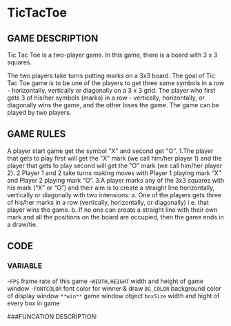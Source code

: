 # TicTacToe

## GAME DESCRIPTION
  Tic Tac Toe is a two-player game. In this game, there is a board with 3 x 3 squares.

  The two players take turns putting marks on a 3x3 board. The goal of Tic Tac Toe game is to be one of the players to get three same symbols in a row - horizontally, vertically or diagonally on a 3 x 3 grid. The player who first gets 3 of his/her symbols (marks) in a row - vertically, horizontally, or diagonally wins the game, and the other loses the game. The game can be played by two players.

## GAME RULES
  A player start game get the symbol "X" and second get "O".
  1.The player that gets to play first will get the "X" mark (we call him/her player 1) and the player that gets to play second will get the "O" mark (we call him/her player 2).
  2.Player 1 and 2 take turns making moves with Player 1 playing mark “X” and Player 2 playing mark “O”.
  3.A player marks any of the 3x3 squares with his mark (“X” or “O”) and their aim is to create a straight line horizontally, vertically or diagonally with two intensions:
    a. One of the players gets three of his/her marks in a row (vertically, horizontally, or diagonally) i.e. that player wins the game.
    b. If no one can create a straight line with their own mark and all the positions on the board are occupied, then the game ends in a draw/tie.

## CODE
### VARIABLE 
-`FPS` frame rate of this game
-`WIDTH,HEIGHT` width and height of game window
-`FONTCOLOR` font color for winner & draw
`BG_COLOR` background color of display window
`**win**` game window object
`boxSize` width and hight of every box in game

###FUNCATION DESCRIPTION:

